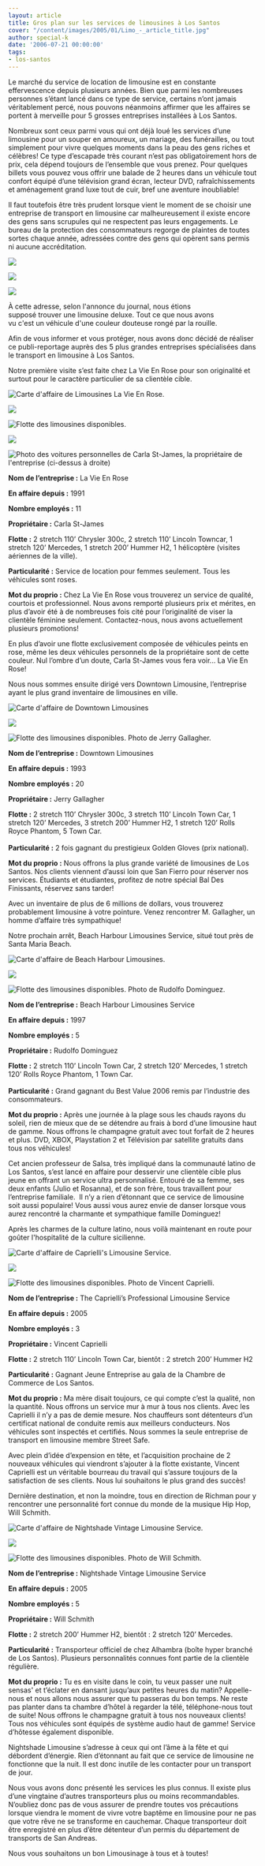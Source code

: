 ```yaml
---
layout: article
title: Gros plan sur les services de limousines à Los Santos
cover: "/content/images/2005/01/Limo_-_article_title.jpg"
author: special-k
date: '2006-07-21 00:00:00'
tags:
- los-santos
---
```


Le marché du service de location de limousine est en constante effervescence depuis plusieurs années. Bien que parmi les nombreuses personnes s’étant lancé dans ce type de service, certains n’ont jamais véritablement percé, nous pouvons néanmoins affirmer que les affaires se portent à merveille pour 5 grosses entreprises installées à Los Santos.

Nombreux sont ceux parmi vous qui ont déjà loué les services d’une limousine pour un souper en amoureux, un mariage,&nbsp;des funérailles, ou tout simplement pour vivre quelques moments dans la peau des gens riches et célèbres! Ce type d’escapade très courant n’est pas obligatoirement hors de prix, cela dépend toujours de l’ensemble que vous prenez. Pour quelques billets vous pouvez vous offrir une balade de 2 heures dans un véhicule tout confort équipé d’une télévision grand écran, lecteur DVD, rafraîchissements et aménagement grand luxe tout de cuir, bref une aventure inoubliable!

Il faut toutefois être très prudent lorsque vient le moment de se choisir une entreprise de transport en limousine car malheureusement il existe encore des gens sans scrupules qui ne respectent pas leurs engagements. Le bureau de la protection des consommateurs regorge de plaintes de toutes sortes chaque année, adressées contre des gens qui opèrent sans permis ni aucune accréditation.

![](  /content/images/2005/01/Limo_-_Speedy_Limo_Shit_1.jpg)

![](  /content/images/2005/01/Limo_-_Speedy_Limo_Shit_2.jpg)

![](  /content/images/2005/01/Limo_-_Speedy_Limo_Shit_3.jpg)

À cette adresse, selon l'annonce du journal, nous étions  
supposé trouver une limousine deluxe. Tout ce que nous avons  
vu c'est un véhicule d'une couleur douteuse rongé par la rouille.

Afin de vous informer et vous protéger, nous avons donc décidé de réaliser ce publi-reportage auprès des 5 plus grandes entreprises spécialisées dans le transport en limousine à Los Santos.

Notre première visite s’est faite chez La Vie En Rose pour son originalité et surtout pour le caractère particulier de sa clientèle cible.

![Carte d'affaire de Limousines La Vie En Rose.](  /content/images/2005/01/Limo_-_Vie_En_Rose_Title.jpg)

![](  /content/images/2005/01/Limo_-_Vie_En_Rose_Limo_Fleet_1.jpg)

![Flotte des limousines disponibles.](  /content/images/2005/01/Limo_-_Vie_En_Rose_Limo_Fleet_2.jpg)

![](  /content/images/2005/01/Limo_-_Vie_En_Rose_Owner_Cars.jpg)

![Photo des voitures personnelles de Carla St-James, la propriétaire de l'entreprise (ci-dessus à droite)](  /content/images/2005/01/Limo_-_Vie_En_Rose_Owner.jpg)

**Nom de l’entreprise&nbsp;:** La Vie En Rose

**En affaire depuis&nbsp;:** 1991

**Nombre employés&nbsp;:** 11

**Propriétaire&nbsp;:** Carla St-James

**Flotte&nbsp;:** 2 stretch 110’ Chrysler 300c, 2 stretch 110’ Lincoln Towncar, 1 stretch 120’ Mercedes, 1 stretch 200’ Hummer H2, 1 hélicoptère (visites aériennes de la ville).

**Particularité&nbsp;:** Service de location pour femmes seulement. Tous les véhicules sont roses.

**Mot du proprio&nbsp;:** Chez La Vie En Rose vous trouverez un service de qualité, courtois et professionnel. Nous avons remporté plusieurs prix et mérites, en plus d’avoir été à de nombreuses fois cité pour l’originalité&nbsp;de viser&nbsp;la clientèle féminine seulement. Contactez-nous, nous avons actuellement plusieurs promotions!

En plus d’avoir une flotte exclusivement composée de véhicules peints en rose, même les deux véhicules personnels de la propriétaire sont de cette couleur. Nul l’ombre d’un doute, Carla St-James vous fera voir... La Vie En Rose!

Nous nous sommes ensuite dirigé vers Downtown Limousine, l’entreprise ayant le plus grand inventaire de limousines en ville.

![Carte d'affaire de Downtown Limousines](  /content/images/2005/01/Limo_-_Downtown_Limo_Title.jpg)

![](  /content/images/2005/01/Limo_-_Downtown_Limo_Fleet.jpg)

![Flotte des limousines disponibles. Photo de Jerry Gallagher.](  /content/images/2005/01/Limo_-_Downtown_Limo_Owner.jpg)

**Nom de l’entreprise&nbsp;:** Downtown Limousines

**En affaire depuis&nbsp;:** 1993

**Nombre employés&nbsp;:** 20

**Propriétaire&nbsp;:** Jerry Gallagher

**Flotte&nbsp;:** 2 stretch 110’ Chrysler 300c, 3 stretch 110’ Lincoln Town Car, 1 stretch 120’ Mercedes, 3 stretch 200’ Hummer H2, 1&nbsp;stretch 120’ Rolls Royce Phantom, 5 Town Car.  
&nbsp;  
**Particularité&nbsp;:** 2 fois gagnant du prestigieux Golden Gloves (prix national).

**Mot du proprio&nbsp;:** Nous offrons la plus grande variété de limousines de Los Santos. Nos clients viennent d’aussi loin que San Fierro pour réserver nos services. Étudiants et étudiantes, profitez de notre spécial Bal Des Finissants, réservez sans tarder!

Avec un inventaire de plus de 6 millions de dollars, vous trouverez probablement limousine à votre pointure. Venez rencontrer M. Gallagher, un homme d’affaire très sympathique!

Notre prochain arrêt, Beach Harbour Limousines Service, situé tout près de Santa Maria Beach.

![Carte d'affaire de Beach Harbour Limousines.](  /content/images/2005/01/Limo_-_Beach_Harbour_Limo_Title.jpg)

![](  /content/images/2005/01/Limo_-_Beach_Harbour_Limo_Fleet.jpg)

![Flotte des limousines disponibles. Photo de Rudolfo Dominguez.](  /content/images/2005/01/Limo_-_Beach_Harbour_Limo_Owner.jpg)

**Nom de l’entreprise&nbsp;:** Beach Harbour Limousines Service

**En affaire depuis&nbsp;:** 1997

**Nombre employés&nbsp;:** 5

**Propriétaire&nbsp;:** Rudolfo Dominguez

**Flotte&nbsp;:** 2 stretch 110’ Lincoln Town Car, 2 stretch 120’ Mercedes, 1&nbsp;stretch 120’ Rolls Royce Phantom, 1 Town Car.  
&nbsp;  
**Particularité&nbsp;:** Grand gagnant du Best Value 2006 remis par l’industrie des consommateurs.

**Mot du proprio&nbsp;:** Après une journée à la plage sous les chauds rayons du soleil, rien de mieux que de se détendre au frais à bord d’une limousine haut de gamme. Nous offrons le champagne gratuit avec tout forfait de 2 heures et plus. DVD, XBOX, Playstation 2 et Télévision par satellite gratuits dans tous nos véhicules!

Cet ancien professeur de Salsa, très impliqué dans la communauté latino de Los Santos, s’est lancé en affaire pour desservir une clientèle cible plus jeune en offrant un service ultra personnalisé. Entouré de sa femme, ses deux enfants (Julio et Rosanna), et de son frère, tous travaillent pour l’entreprise familiale.&nbsp; Il n’y a rien d’étonnant que ce service de limousine soit aussi populaire! Vous aussi vous aurez envie de danser lorsque vous aurez rencontré la charmante et sympathique famille Dominguez!

Après les charmes de la culture latino, nous voilà maintenant en route pour goûter l'hospitalité de la culture sicilienne.

![Carte d'affaire de Caprielli's Limousine Service.](  /content/images/2005/01/Limo_-_Caprielli_Limo_Title.jpg)

![](  /content/images/2005/01/Limo_-_Caprielli_Limo_Fleet.jpg)

![Flotte des limousines disponibles. Photo de Vincent Caprielli.](  /content/images/2005/01/Limo_-_Caprielli_Limo_Owner.jpg)

**Nom de l’entreprise&nbsp;:** The Caprielli’s Professional Limousine Service

**En affaire depuis&nbsp;:** 2005

**Nombre employés&nbsp;:** 3

**Propriétaire&nbsp;:** Vincent Caprielli

**Flotte&nbsp;:** 2 stretch 110’ Lincoln Town Car, bientôt&nbsp;: 2 stretch 200’ Hummer H2

**Particularité&nbsp;:** Gagnant Jeune Entreprise au gala de la Chambre de Commerce de Los Santos.

**Mot du proprio&nbsp;:** Ma mère disait toujours, ce qui compte c’est la qualité, non la quantité. Nous offrons un service mur à mur à tous nos clients. Avec les Caprielli il n’y a pas de demie mesure. Nos chauffeurs sont détenteurs d’un certificat national de conduite remis aux meilleurs conducteurs. Nos véhicules sont inspectés et certifiés. Nous sommes la seule entreprise de transport en limousine membre Street Safe.

Avec plein d’idée d’expension en tête, et l’acquisition prochaine de 2 nouveaux véhicules qui viendront s’ajouter à la flotte existante, Vincent Caprielli est un véritable bourreau du travail qui s’assure toujours de la satisfaction de ses clients. Nous lui souhaitons le plus grand des succès!

Dernière destination, et non la moindre, tous en direction de Richman pour y rencontrer une personnalité fort connue du monde de la musique Hip Hop, Will Schmith.

![Carte d'affaire de Nightshade Vintage Limousine Service.](  /content/images/2005/01/Limo_-_Nightshade_Title.jpg)

![](  /content/images/2005/01/Limo_-_Nightshade_Fleet.jpg)

![Flotte des limousines disponibles. Photo de Will Schmith.](  /content/images/2005/01/Limo_-_Nightshade_Owner.jpg)

**Nom de l’entreprise&nbsp;:** Nightshade Vintage Limousine Service

**En affaire depuis&nbsp;:** 2005

**Nombre employés&nbsp;:** 5

**Propriétaire&nbsp;:** Will Schmith

**Flotte&nbsp;:** 2 stretch 200’ Hummer H2, bientôt&nbsp;: 2 stretch 120’ Mercedes.

**Particularité&nbsp;:** Transporteur officiel de chez Alhambra (boîte hyper branché de Los Santos). Plusieurs personnalités connues font partie de la clientèle régulière.

**Mot du proprio&nbsp;:** Tu es en visite dans le coin, tu veux passer une nuit sensas' et t’éclater en dansant jusqu’aux petites heures du matin? Appelle-nous et nous allons nous assurer que tu passeras du bon temps. Ne reste pas planter dans ta chambre d’hôtel à&nbsp;regarder la télé, téléphone-nous tout de suite! Nous offrons le champagne gratuit à tous nos nouveaux clients! Tous nos véhicules sont équipés de système audio haut de gamme! Service d’hôtesse également disponible.

Nightshade Limousine s’adresse à ceux qui ont l’âme à la fête et qui débordent d’énergie. Rien d’étonnant au fait que ce service de limousine ne fonctionne que la nuit. Il est donc inutile de les contacter pour un transport de jour.

Nous vous avons donc présenté les services les plus connus. Il existe plus d’une vingtaine d’autres transporteurs plus ou moins recommandables. N’oubliez donc pas de vous assurer de prendre toutes vos précautions lorsque viendra le moment de vivre votre baptême en limousine pour ne pas que votre rêve ne se transforme en cauchemar. Chaque transporteur doit être enregistré en plus d’être détenteur d’un permis du département de transports de San Andreas.

Nous vous souhaitons un bon Limousinage à tous et à toutes!

<!--kg-card-end: markdown-->
